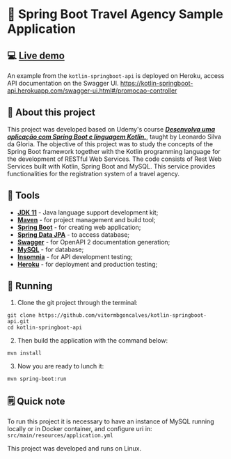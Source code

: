 # 🍃 Spring Boot Travel Agency  Sample Application

## 💻 [Live demo](https://kotlin-springboot-api.herokuapp.com/swagger-ui.html#/promocao-controller)

An example from the `kotlin-springboot-api` is deployed on Heroku, access API documentation on the Swagger UI. https://kotlin-springboot-api.herokuapp.com/swagger-ui.html#/promocao-controller

## 🚀 About this project

This project was developed based on Udemy's course [*__Desenvolva uma aplicação com Spring Boot e linguagem Kotlin.__*](https://www.udemy.com/course/desenvolva-uma-aplicacao-com-spring-boot-e-linguagem-kotlin/), taught by Leonardo Silva da Gloria.
The objective of this project was to study the concepts of the Spring Boot framework together with the Kotlin programming language for the development of RESTful Web Services.
The code consists of Rest Web Services built with Kotlin, Spring Boot and MySQL. This service provides functionalities for the registration system of a travel agency.

## 🧰 Tools

- [**JDK 11**](https://www.oracle.com/br/java/technologies/javase-jdk11-downloads.html) - Java language support development kit;
- [**Maven**](https://maven.apache.org/) - for project management and build tool;
- [**Spring Boot**](https://docs.spring.io/spring-boot/docs/current/reference/htmlsingle/) - for creating web application;
- [**Spring Data JPA**](https://spring.io/projects/spring-data-jpa) - to access database;
- [**Swagger**](https://springdoc.org/) - for OpenAPI 2 documentation generation;
- [**MySQL**](https://www.mysql.com/) - for database;
- [**Insomnia**](https://insomnia.rest/) - for API development testing;
- [**Heroku**](https://heroku.co) - for deployment and production testing;

## 📀 Running

1. Clone the git project through the terminal:

```shell
git clone https://github.com/vitormbgoncalves/kotlin-springboot-api.git
cd kotlin-springboot-api
```

2. Then build the application with the command below:

```shell
mvn install
```

3. Now you are ready to lunch it:

```shell
mvn spring-boot:run
```

## 🗒 Quick note

To run this project it is necessary to have an instance of MySQL running locally or in Docker container, and configure uri in: `src/main/resources/application.yml`

This project was developed and runs on Linux.
